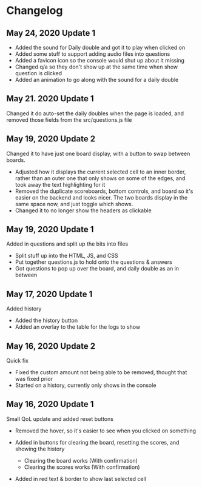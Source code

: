 # Changelog

## May 24, 2020 Update 1

- Added the sound for Daily double and got it to play when clicked on
- Added some stuff to support adding audio files into questions
- Added a favicon icon so the console would shut up about it missing
- Changed q/a so they don't show up at the same time when show question is clicked
- Added an animation to go along with the sound for a daily double

## May 21. 2020 Update 1

Changed it do auto-set the daily doubles when the page is loaded, and removed those fields from the src/questions.js file

## May 19, 2020 Update 2

Changed it to have just one board display, with a button to swap between boards.

- Adjusted how it displays the current selected cell to an inner border, rather than an outer one that only shows on some of the edges, and took away the text highlighting for it
- Removed the duplicate scoreboards, bottom controls, and board so it's easier on the backend and looks nicer. The two boards display in the same space now, and just toggle which shows.
- Changed it to no longer show the headers as clickable

## May 19, 2020 Update 1

Added in questions and split up the bits into files

- Split stuff up into the HTML, JS, and CSS
- Put together questions.js to hold onto the questions & answers
- Got questions to pop up over the board, and daily double as an in between

## May 17, 2020 Update 1

Added history

- Added the history button
- Added an overlay to the table for the logs to show

## May 16, 2020 Update 2

Quick fix

- Fixed the custom amount not being able to be removed, thought that was fixed prior
- Started on a history, currently only shows in the console

## May 16, 2020 Update 1

Small QoL update and added reset buttons

- Removed the hover, so it's easier to see when you clicked on something
- Added in buttons for clearing the board, resetting the scores, and showing the history
  - Clearing the board works   (With confirmation)
  - Clearing the scores works  (With confirmation)

- Added in red text & border to show last selected cell
